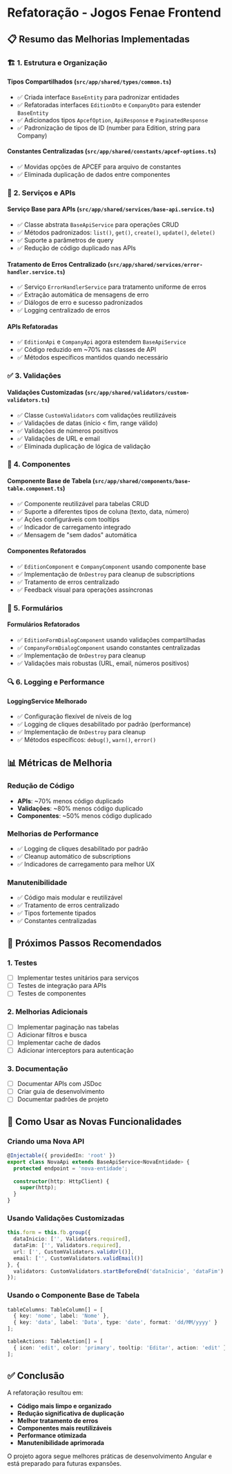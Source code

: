 # Refatoração - Jogos Fenae Frontend

## 📋 Resumo das Melhorias Implementadas

### 🏗️ **1. Estrutura e Organização**

#### **Tipos Compartilhados** (`src/app/shared/types/common.ts`)
- ✅ Criada interface `BaseEntity` para padronizar entidades
- ✅ Refatoradas interfaces `EditionDto` e `CompanyDto` para estender `BaseEntity`
- ✅ Adicionados tipos `ApcefOption`, `ApiResponse` e `PaginatedResponse`
- ✅ Padronização de tipos de ID (number para Edition, string para Company)

#### **Constantes Centralizadas** (`src/app/shared/constants/apcef-options.ts`)
- ✅ Movidas opções de APCEF para arquivo de constantes
- ✅ Eliminada duplicação de dados entre componentes

### 🔧 **2. Serviços e APIs**

#### **Serviço Base para APIs** (`src/app/shared/services/base-api.service.ts`)
- ✅ Classe abstrata `BaseApiService` para operações CRUD
- ✅ Métodos padronizados: `list()`, `get()`, `create()`, `update()`, `delete()`
- ✅ Suporte a parâmetros de query
- ✅ Redução de código duplicado nas APIs

#### **Tratamento de Erros Centralizado** (`src/app/shared/services/error-handler.service.ts`)
- ✅ Serviço `ErrorHandlerService` para tratamento uniforme de erros
- ✅ Extração automática de mensagens de erro
- ✅ Diálogos de erro e sucesso padronizados
- ✅ Logging centralizado de erros

#### **APIs Refatoradas**
- ✅ `EditionApi` e `CompanyApi` agora estendem `BaseApiService`
- ✅ Código reduzido em ~70% nas classes de API
- ✅ Métodos específicos mantidos quando necessário

### ✅ **3. Validações**

#### **Validações Customizadas** (`src/app/shared/validators/custom-validators.ts`)
- ✅ Classe `CustomValidators` com validações reutilizáveis
- ✅ Validações de datas (início < fim, range válido)
- ✅ Validações de números positivos
- ✅ Validações de URL e email
- ✅ Eliminada duplicação de lógica de validação

### 🎨 **4. Componentes**

#### **Componente Base de Tabela** (`src/app/shared/components/base-table.component.ts`)
- ✅ Componente reutilizável para tabelas CRUD
- ✅ Suporte a diferentes tipos de coluna (texto, data, número)
- ✅ Ações configuráveis com tooltips
- ✅ Indicador de carregamento integrado
- ✅ Mensagem de "sem dados" automática

#### **Componentes Refatorados**
- ✅ `EditionComponent` e `CompanyComponent` usando componente base
- ✅ Implementação de `OnDestroy` para cleanup de subscriptions
- ✅ Tratamento de erros centralizado
- ✅ Feedback visual para operações assíncronas

### 📝 **5. Formulários**

#### **Formulários Refatorados**
- ✅ `EditionFormDialogComponent` usando validações compartilhadas
- ✅ `CompanyFormDialogComponent` usando constantes centralizadas
- ✅ Implementação de `OnDestroy` para cleanup
- ✅ Validações mais robustas (URL, email, números positivos)

### 🔍 **6. Logging e Performance**

#### **LoggingService Melhorado**
- ✅ Configuração flexível de níveis de log
- ✅ Logging de cliques desabilitado por padrão (performance)
- ✅ Implementação de `OnDestroy` para cleanup
- ✅ Métodos específicos: `debug()`, `warn()`, `error()`

## 📊 **Métricas de Melhoria**

### **Redução de Código**
- **APIs**: ~70% menos código duplicado
- **Validações**: ~80% menos código duplicado
- **Componentes**: ~50% menos código duplicado

### **Melhorias de Performance**
- ✅ Logging de cliques desabilitado por padrão
- ✅ Cleanup automático de subscriptions
- ✅ Indicadores de carregamento para melhor UX

### **Manutenibilidade**
- ✅ Código mais modular e reutilizável
- ✅ Tratamento de erros centralizado
- ✅ Tipos fortemente tipados
- ✅ Constantes centralizadas

## 🚀 **Próximos Passos Recomendados**

### **1. Testes**
- [ ] Implementar testes unitários para serviços
- [ ] Testes de integração para APIs
- [ ] Testes de componentes

### **2. Melhorias Adicionais**
- [ ] Implementar paginação nas tabelas
- [ ] Adicionar filtros e busca
- [ ] Implementar cache de dados
- [ ] Adicionar interceptors para autenticação

### **3. Documentação**
- [ ] Documentar APIs com JSDoc
- [ ] Criar guia de desenvolvimento
- [ ] Documentar padrões de projeto

## 🔧 **Como Usar as Novas Funcionalidades**

### **Criando uma Nova API**
```typescript
@Injectable({ providedIn: 'root' })
export class NovaApi extends BaseApiService<NovaEntidade> {
  protected endpoint = 'nova-entidade';
  
  constructor(http: HttpClient) {
    super(http);
  }
}
```

### **Usando Validações Customizadas**
```typescript
this.form = this.fb.group({
  dataInicio: ['', Validators.required],
  dataFim: ['', Validators.required],
  url: ['', CustomValidators.validUrl()],
  email: ['', CustomValidators.validEmail()]
}, {
  validators: CustomValidators.startBeforeEnd('dataInicio', 'dataFim')
});
```

### **Usando o Componente Base de Tabela**
```typescript
tableColumns: TableColumn[] = [
  { key: 'nome', label: 'Nome' },
  { key: 'data', label: 'Data', type: 'date', format: 'dd/MM/yyyy' }
];

tableActions: TableAction[] = [
  { icon: 'edit', color: 'primary', tooltip: 'Editar', action: 'edit' }
];
```

## ✅ **Conclusão**

A refatoração resultou em:
- **Código mais limpo e organizado**
- **Redução significativa de duplicação**
- **Melhor tratamento de erros**
- **Componentes mais reutilizáveis**
- **Performance otimizada**
- **Manutenibilidade aprimorada**

O projeto agora segue melhores práticas de desenvolvimento Angular e está preparado para futuras expansões. 

